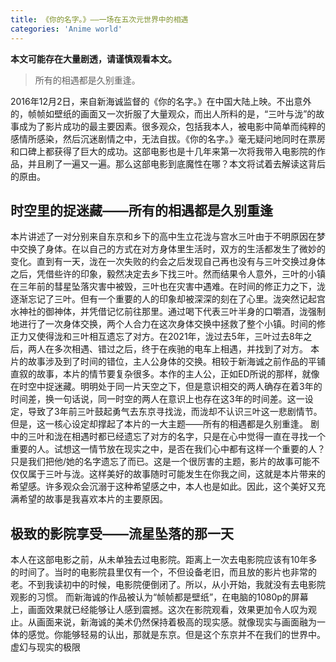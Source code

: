 ```yaml
---
title: 《你的名字。》——一场在五次元世界中的相遇
categories: 'Anime world'
---
```


**本文可能存在大量剧透，请谨慎观看本文。**
<!-- more -->

> 所有的相遇都是久别重逢。

2016年12月2日，来自新海诚监督的《你的名字。》在中国大陆上映。不出意外的，帧帧如壁纸的画面又一次折服了大量观众，而出人所料的是，“三叶与泷”的故事成为了影片成功的最主要因素。很多观众，包括我本人，被电影中简单而纯粹的感情所感染，然后沉迷剧情之中，无法自拔。《你的名字。》毫无疑问地同时在票房和口碑上都获得了巨大的成功。这部电影也是十几年来第一次将我带入电影院的作品，并且刷了一遍又一遍。那么这部电影到底魔性在哪？本文将试着去解读这背后的原由。

## 时空里的捉迷藏——所有的相遇都是久别重逢
本片讲述了一对分别来自东京和乡下的高中生立花泷与宫水三叶由于不明原因在梦中交换了身体。在以自己的方式在对方身体里生活时，双方的生活都发生了微妙的变化。直到有一天，泷在一次失败的约会之后发现自己再也没有与三叶交换过身体之后，凭借些许的印象，毅然决定去乡下找三叶。然而结果令人意外，三叶的小镇在三年前的彗星坠落灾害中被毁，三叶也在灾害中遇难。在时间的修正力之下，泷逐渐忘记了三叶。但有一个重要的人的印象却被深深的刻在了心里。泷突然记起宫水神社的御神体，并凭借记忆前往那里。通过喝下代表三叶半身的口嚼酒，泷强制地进行了一次身体交换，两个人合力在这次身体交换中拯救了整个小镇。时间的修正力又使得泷和三叶相互遗忘了对方。在2021年，泷过去5年，三叶过去8年之后，两人在多次相遇、错过之后，终于在疾驰的电车上相遇，并找到了对方。
本片的故事涉及到了时间的错位，主人公身体的交换。相较于新海诚之前作品的平铺直叙的故事，本片的情节要复杂很多。本作的主人公，正如ED所说的那样，就像在时空中捉迷藏。明明处于同一片天空之下，但是意识相交的两人确存在着3年的时间差，换一句话说，同一时空的两人在意识上也存在这3年的时间差。这一设定，导致了3年前三叶鼓起勇气去东京寻找泷，而泷却不认识三叶这一悲剧情节。但是，这一核心设定却撑起了本片的一大主题——所有的相遇都是久别重逢。
剧中的三叶和泷在相遇时都已经遗忘了对方的名字，只是在心中觉得一直在寻找一个重要的人。试想这一情节放在现实之中，是否在我们心中都有这样一个重要的人？只是我们把他/她的名字遗忘了而已。这是一个很厉害的主题，影片的故事可能不仅仅属于三叶与泷。这样美好的故事随时可能发生在你我之间，这就是本片带来的希望感。许多观众会沉溺于这种希望感之中，本人也是如此。因此，这个美好又充满希望的故事是我喜欢本片的主要原因。

## 极致的影院享受——流星坠落的那一天
本人在这部电影之前，从未单独去过电影院。距离上一次去电影院应该有10年多的时间了。当时的电影院县里仅有一个，不但设备老旧，而且放的影片也非常的老。不到我读初中的时候，电影院便倒闭了。所以，从小开始，我就没有去电影院观影的习惯。
而新海诚的作品被认为“帧帧都是壁纸”，在电脑的1080p的屏幕上，画面效果就已经能够让人感到震撼。这次在影院观看，效果更加令人叹为观止。从画面来说，新海诚的美术仍然保持着极高的现实感。就像现实与画面融为一体的感觉。你能够轻易的认出，那就是东京。但是这个东京并不在我们的世界中。虚幻与现实的极限
